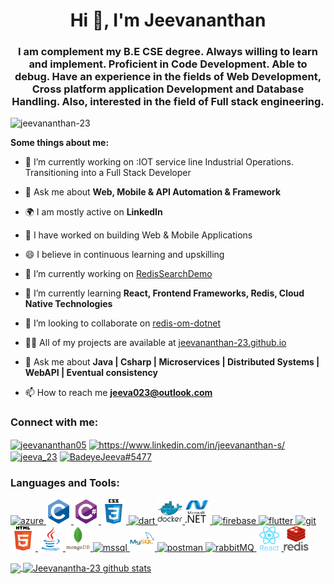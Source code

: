 

<h1 align="center">Hi 👋, I'm Jeevananthan</h1>
<h3 align="center">I am complement my B.E CSE degree. Always willing to learn and implement. Proficient in Code Development. Able to debug. Have an experience in the fields of Web Development, Cross platform application Development and Database Handling. Also, interested in the field of Full stack engineering.</h3>

<p align="left"> <img src="https://komarev.com/ghpvc/?username=jeevananthan-23&label=Profile%20views&color=0e75b6&style=flat" alt="jeevananthan-23" /> </p>

**Some things about me:**
- 🔭 I’m currently working on :IOT service line Industrial Operations. Transitioning into a Full Stack Developer

- 💬 Ask me about **Web, Mobile & API Automation & Framework** 

- 🌍 I am mostly active on **LinkedIn**

- 💬 I have worked on building Web & Mobile Applications

- 😄 I believe in continuous learning and upskilling<br>

- 🔭 I’m currently working on [RedisSearchDemo](https://github.com/Jeevananthan-23/RedisSearchDemo)

- 🌱 I’m currently learning **React, Frontend Frameworks, Redis, Cloud Native Technologies**

- 👯 I’m looking to collaborate on [redis-om-dotnet](https://github.com/Jeevananthan-23/redis-om-dotnet)

- 👨‍💻 All of my projects are available at [jeevananthan-23.github.io](jeevananthan-23.github.io)

- 💬 Ask me about **Java | Csharp | Microservices | Distributed Systems | WebAPI | Eventual consistency**

- 📫 How to reach me **jeeva023@outlook.com**

<h3 align="left">Connect with me:</h3>
<p align="left">
<a href="https://twitter.com/jeevananthan05" target="blank"><img align="center" src="https://raw.githubusercontent.com/rahuldkjain/github-profile-readme-generator/master/src/images/icons/Social/twitter.svg" alt="jeevananthan05" height="30" width="40" /></a>
<a href="https://linkedin.com/in/https://www.linkedin.com/in/jeevananthan-s/" target="blank"><img align="center" src="https://raw.githubusercontent.com/rahuldkjain/github-profile-readme-generator/master/src/images/icons/Social/linked-in-alt.svg" alt="https://www.linkedin.com/in/jeevananthan-s/" height="30" width="40" /></a>
<a href="https://www.leetcode.com/jeeva_23" target="blank"><img align="center" src="https://raw.githubusercontent.com/rahuldkjain/github-profile-readme-generator/master/src/images/icons/Social/leet-code.svg" alt="jeeva_23" height="30" width="40" /></a>
<a href="https://discord.gg/BadeyeJeeva#5477" target="blank"><img align="center" src="https://raw.githubusercontent.com/rahuldkjain/github-profile-readme-generator/master/src/images/icons/Social/discord.svg" alt="BadeyeJeeva#5477" height="30" width="40" /></a>
</p>

<h3 align="left">Languages and Tools:</h3>
<p align="left"> <a href="https://azure.microsoft.com/en-in/" target="_blank" rel="noreferrer"> <img src="https://www.vectorlogo.zone/logos/microsoft_azure/microsoft_azure-icon.svg" alt="azure" width="40" height="40"/> </a> <a href="https://www.cprogramming.com/" target="_blank" rel="noreferrer"> <img src="https://raw.githubusercontent.com/devicons/devicon/master/icons/c/c-original.svg" alt="c" width="40" height="40"/> </a> <a href="https://www.w3schools.com/cs/" target="_blank" rel="noreferrer"> <img src="https://raw.githubusercontent.com/devicons/devicon/master/icons/csharp/csharp-original.svg" alt="csharp" width="40" height="40"/> </a> <a href="https://www.w3schools.com/css/" target="_blank" rel="noreferrer"> <img src="https://raw.githubusercontent.com/devicons/devicon/master/icons/css3/css3-original-wordmark.svg" alt="css3" width="40" height="40"/> </a> <a href="https://dart.dev" target="_blank" rel="noreferrer"> <img src="https://www.vectorlogo.zone/logos/dartlang/dartlang-icon.svg" alt="dart" width="40" height="40"/> </a> <a href="https://www.docker.com/" target="_blank" rel="noreferrer"> <img src="https://raw.githubusercontent.com/devicons/devicon/master/icons/docker/docker-original-wordmark.svg" alt="docker" width="40" height="40"/> </a> <a href="https://dotnet.microsoft.com/" target="_blank" rel="noreferrer"> <img src="https://raw.githubusercontent.com/devicons/devicon/master/icons/dot-net/dot-net-original-wordmark.svg" alt="dotnet" width="40" height="40"/> </a> <a href="https://firebase.google.com/" target="_blank" rel="noreferrer"> <img src="https://www.vectorlogo.zone/logos/firebase/firebase-icon.svg" alt="firebase" width="40" height="40"/> </a> <a href="https://flutter.dev" target="_blank" rel="noreferrer"> <img src="https://www.vectorlogo.zone/logos/flutterio/flutterio-icon.svg" alt="flutter" width="40" height="40"/> </a> <a href="https://git-scm.com/" target="_blank" rel="noreferrer"> <img src="https://www.vectorlogo.zone/logos/git-scm/git-scm-icon.svg" alt="git" width="40" height="40"/> </a> <a href="https://www.w3.org/html/" target="_blank" rel="noreferrer"> <img src="https://raw.githubusercontent.com/devicons/devicon/master/icons/html5/html5-original-wordmark.svg" alt="html5" width="40" height="40"/> </a> <a href="https://www.java.com" target="_blank" rel="noreferrer"> <img src="https://raw.githubusercontent.com/devicons/devicon/master/icons/java/java-original.svg" alt="java" width="40" height="40"/> </a> <a href="https://www.mongodb.com/" target="_blank" rel="noreferrer"> <img src="https://raw.githubusercontent.com/devicons/devicon/master/icons/mongodb/mongodb-original-wordmark.svg" alt="mongodb" width="40" height="40"/> </a> <a href="https://www.microsoft.com/en-us/sql-server" target="_blank" rel="noreferrer"> <img src="https://www.svgrepo.com/show/303229/microsoft-sql-server-logo.svg" alt="mssql" width="40" height="40"/> </a> <a href="https://www.mysql.com/" target="_blank" rel="noreferrer"> <img src="https://raw.githubusercontent.com/devicons/devicon/master/icons/mysql/mysql-original-wordmark.svg" alt="mysql" width="40" height="40"/> </a> <a href="https://postman.com" target="_blank" rel="noreferrer"> <img src="https://www.vectorlogo.zone/logos/getpostman/getpostman-icon.svg" alt="postman" width="40" height="40"/> </a> <a href="https://www.rabbitmq.com" target="_blank" rel="noreferrer"> <img src="https://www.vectorlogo.zone/logos/rabbitmq/rabbitmq-icon.svg" alt="rabbitMQ" width="40" height="40"/> </a> <a href="https://reactjs.org/" target="_blank" rel="noreferrer"> <img src="https://raw.githubusercontent.com/devicons/devicon/master/icons/react/react-original-wordmark.svg" alt="react" width="40" height="40"/> </a> <a href="https://redis.io" target="_blank" rel="noreferrer"> <img src="https://raw.githubusercontent.com/devicons/devicon/master/icons/redis/redis-original-wordmark.svg" alt="redis" width="40" height="40"/> </a> </p>

<a href="https://github.com/Jeevananthan-23">
  <img align="center" src="https://github-readme-stats.vercel.app/api/top-langs/?username=Jeevananthan-23&layout=compact&hide_border=true&hide=Jupyter%20Notebook%20,html,Tex&langs_count=8&theme=tokyonight"  />
</a>
<a href="https://github.com/Jeevananthan-23">
    <img align="center" src="https://github-readme-stats.anuraghazra1.vercel.app/api?username=Jeevananthan-23&show_icons=true&count_private=true&hide_border=true&theme=tokyonight" alt="Jeevanantha-23 github stats" />
</a>
